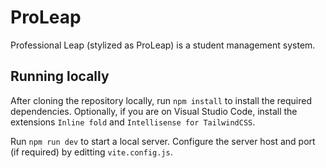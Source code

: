 # ProLeap

Professional Leap (stylized as ProLeap) is a student management system.

## Running locally

After cloning the repository locally, run `npm install` to install the required dependencies. Optionally, if you are on Visual Studio Code, install the extensions `Inline fold` and `Intellisense for TailwindCSS`. 

Run `npm run dev` to start a local server. Configure the server host and port (if required) by editting `vite.config.js`.
